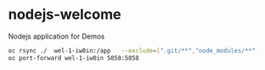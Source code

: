 # nodejs-welcome
Nodejs application for Demos

```sh
oc rsync ./  wel-1-iw0in:/app   --exclude=[".git/**","node_modules/**"]  --no-perms=true --watch
oc port-forward wel-1-iw0in 5858:5858
```
